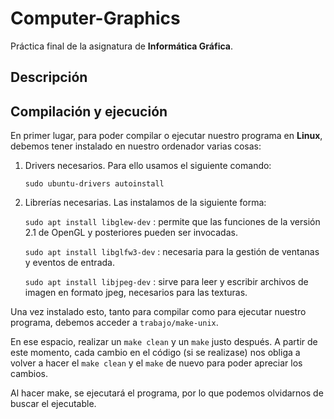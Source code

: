 # Computer-Graphics

Práctica final de la asignatura de **Informática Gráfica**.

## Descripción


## Compilación y ejecución

En primer lugar, para poder compilar o ejecutar nuestro programa en **Linux**, debemos tener instalado en nuestro ordenador varias cosas:

1. Drivers necesarios. Para ello usamos el siguiente comando:

    `sudo ubuntu-drivers autoinstall`

2. Librerías necesarias. Las instalamos de la siguiente forma:

    `sudo apt install libglew-dev` : permite que las funciones de la versión 2.1 de OpenGL y posteriores pueden ser invocadas.

    `sudo apt install libglfw3-dev` : necesaria para la gestión de ventanas y eventos de entrada.

    `sudo apt install libjpeg-dev` : sirve para leer y escribir archivos de imagen en formato jpeg, necesarios para las texturas.

Una vez instalado esto, tanto para compilar como para ejecutar nuestro programa, debemos acceder a `trabajo/make-unix`. 

En ese espacio, realizar un `make clean` y un `make` justo después. A partir de este momento, cada cambio en el código (si se realizase) nos obliga a volver a hacer el `make clean` y el `make` de nuevo para poder apreciar los cambios.

Al hacer make, se ejecutará el programa, por lo que podemos olvidarnos de buscar el ejecutable.
